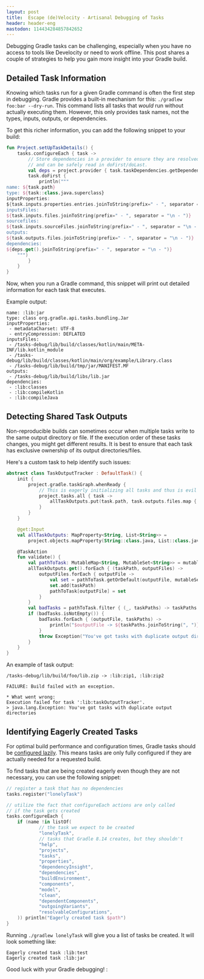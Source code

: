 ```yaml
---
layout: post
title:  Escape (de)Velocity - Artisanal Debugging of Tasks
header: header-eng
mastodon: 114434284857842652
---
```


Debugging Gradle tasks can be challenging, especially when you have no access to tools like Develocity or need to work
offline. This post shares a couple of strategies to help you gain more insight into your Gradle build.

## Detailed Task Information

Knowing which tasks run for a given Gradle command is often the first step in debugging. Gradle provides a built-in
mechanism for this: `./gradlew foo:bar --dry-run`. This command lists all tasks that *would* run without actually
executing them. However, this only provides task names, not the types, inputs, outputs, or dependencies.

To get this richer information, you can add the following snippet to your build:

```kotlin
fun Project.setUpTaskDetails() {
    tasks.configureEach { task ->
        // Store dependencies in a provider to ensure they are resolved lazily
        // and can be safely read in doFirst/doLast.
        val deps = project.provider { task.taskDependencies.getDependencies(task).map { it.path } }
        task.doFirst {
            println("""
name: ${task.path}
type: ${task::class.java.superclass}
inputProperties:
${task.inputs.properties.entries.joinToString(prefix=" - ", separator = "\n - ") { "${it.key}: ${it.value}" }}
inputsFiles:
${task.inputs.files.joinToString(prefix=" - ", separator = "\n - ")}
sourcefiles:
${task.inputs.sourceFiles.joinToString(prefix=" - ", separator = "\n - ")}
outputs:
${task.outputs.files.joinToString(prefix=" - ", separator = "\n - ")}
dependencies:
${deps.get().joinToString(prefix=" - ", separator = "\n - ")}
    """)
        }
    }
}
```

Now, when you run a Gradle command, this snippet will print out detailed information for each task that executes.

Example output:

```text
name: :lib:jar
type: class org.gradle.api.tasks.bundling.Jar
inputProperties:
 - metadataCharset: UTF-8
 - entryCompression: DEFLATED
inputsFiles:
 - /tasks-debug/lib/build/classes/kotlin/main/META-INF/lib.kotlin_module
 - /tasks-debug/lib/build/classes/kotlin/main/org/example/Library.class
 - /tasks-debug/lib/build/tmp/jar/MANIFEST.MF
outputs:
 - /tasks-debug/lib/build/libs/lib.jar
dependencies:
 - :lib:classes
 - :lib:compileKotlin
 - :lib:compileJava
```

## Detecting Shared Task Outputs

Non-reproducible builds can sometimes occur when multiple tasks write to the same output directory or file. If the
execution order of these tasks changes, you might get different results. It is best to ensure that each task has exclusive
ownership of its output directories/files.

Here's a custom task to help identify such issues:

```kotlin
abstract class TaskOutputTracker : DefaultTask() {
    init {
        project.gradle.taskGraph.whenReady {
            // This is eagerly initializing all tasks and thus is evil
            project.tasks.all { task ->
                allTaskOutputs.put(task.path, task.outputs.files.map { it.absolutePath })
            }
        }
    }

    @get:Input
    val allTaskOutputs: MapProperty<String, List<String>> =
        project.objects.mapProperty(String::class.java, List::class.java as Class<List<String>>)

    @TaskAction
    fun validate() {
        val pathToTask: MutableMap<String, MutableSet<String>> = mutableMapOf()
        allTaskOutputs.get().forEach { (taskPath, outputFiles) ->
            outputFiles.forEach { outputFile ->
                val set = pathToTask.getOrDefault(outputFile, mutableSetOf())
                set.add(taskPath)
                pathToTask[outputFile] = set
            }
        }
        val badTasks = pathToTask.filter { (_, taskPaths) -> taskPaths.size > 1 }
        if (badTasks.isNotEmpty()) {
            badTasks.forEach { (outputFile, taskPaths) ->
                println("$outputFile -> ${taskPaths.joinToString(", ")}")
            }
            throw Exception("You've got tasks with duplicate output directories")
        }
    }
}
```

An example of task output:

```text
/tasks-debug/lib/build/foo/lib.zip -> :lib:zip1, :lib:zip2

FAILURE: Build failed with an exception.

* What went wrong:
Execution failed for task ':lib:taskOutputTracker'.
> java.lang.Exception: You've got tasks with duplicate output directories
```

## Identifying Eagerly Created Tasks

For optimal build performance and configuration times, Gradle tasks should be [configured lazily](https://docs.gradle.org/current/userguide/lazy_configuration.html).
This means tasks are only fully configured if they are actually needed for a requested build.

To find tasks that are being created eagerly even though they are not necessary, you can use the following snippet:

```kotlin
// register a task that has no dependencies
tasks.register("lonelyTask")

// utilize the fact that configureEach actions are only called
// if the task gets created
tasks.configureEach {
    if (name !in listOf(
            // the task we expect to be created
            "lonelyTask", 
            // tasks that Gradle 8.14 creates, but they shouldn't 
            "help",
            "projects",
            "tasks",
            "properties",
            "dependencyInsight",
            "dependencies",
            "buildEnvironment",
            "components",
            "model",
            "clean",
            "dependentComponents",
            "outgoingVariants",
            "resolvableConfigurations",
    )) println("Eagerly created task $path")
}
```

Running `./gradlew lonelyTask` will give you a list of tasks be created. It will look something like:

```text
Eagerly created task :lib:test
Eagerly created task :lib:jar
```

Good luck with your Gradle debugging!
:
